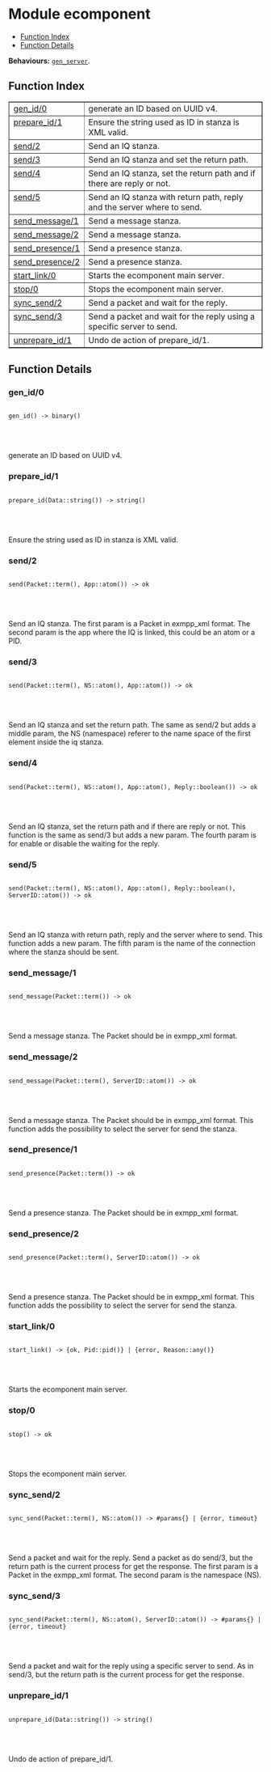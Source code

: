 

# Module ecomponent #
* [Function Index](#index)
* [Function Details](#functions)

__Behaviours:__ [`gen_server`](gen_server.md).
<a name="index"></a>

## Function Index ##


<table width="100%" border="1" cellspacing="0" cellpadding="2" summary="function index"><tr><td valign="top"><a href="#gen_id-0">gen_id/0</a></td><td>generate an ID based on UUID v4.</td></tr><tr><td valign="top"><a href="#prepare_id-1">prepare_id/1</a></td><td>Ensure the string used as ID in stanza is XML valid.</td></tr><tr><td valign="top"><a href="#send-2">send/2</a></td><td>Send an IQ stanza.</td></tr><tr><td valign="top"><a href="#send-3">send/3</a></td><td>Send an IQ stanza and set the return path.</td></tr><tr><td valign="top"><a href="#send-4">send/4</a></td><td>Send an IQ stanza, set the return path and if there are reply or not.</td></tr><tr><td valign="top"><a href="#send-5">send/5</a></td><td>Send an IQ stanza with return path, reply and the server where to send.</td></tr><tr><td valign="top"><a href="#send_message-1">send_message/1</a></td><td>Send a message stanza.</td></tr><tr><td valign="top"><a href="#send_message-2">send_message/2</a></td><td>Send a message stanza.</td></tr><tr><td valign="top"><a href="#send_presence-1">send_presence/1</a></td><td>Send a presence stanza.</td></tr><tr><td valign="top"><a href="#send_presence-2">send_presence/2</a></td><td>Send a presence stanza.</td></tr><tr><td valign="top"><a href="#start_link-0">start_link/0</a></td><td>Starts the ecomponent main server.</td></tr><tr><td valign="top"><a href="#stop-0">stop/0</a></td><td>Stops the ecomponent main server.</td></tr><tr><td valign="top"><a href="#sync_send-2">sync_send/2</a></td><td>Send a packet and wait for the reply.</td></tr><tr><td valign="top"><a href="#sync_send-3">sync_send/3</a></td><td>Send a packet and wait for the reply using a specific server to send.</td></tr><tr><td valign="top"><a href="#unprepare_id-1">unprepare_id/1</a></td><td>Undo de action of prepare_id/1.</td></tr></table>


<a name="functions"></a>

## Function Details ##

<a name="gen_id-0"></a>

### gen_id/0 ###


<pre><code>
gen_id() -&gt; binary()
</code></pre>

<br></br>


generate an ID based on UUID v4.
<a name="prepare_id-1"></a>

### prepare_id/1 ###


<pre><code>
prepare_id(Data::string()) -&gt; string()
</code></pre>

<br></br>


Ensure the string used as ID in stanza is XML valid.
<a name="send-2"></a>

### send/2 ###


<pre><code>
send(Packet::term(), App::atom()) -&gt; ok
</code></pre>

<br></br>


Send an IQ stanza. The first param is a Packet in exmpp_xml format.
The second param is the app where the IQ is linked, this could be an
atom or a PID.
<a name="send-3"></a>

### send/3 ###


<pre><code>
send(Packet::term(), NS::atom(), App::atom()) -&gt; ok
</code></pre>

<br></br>


Send an IQ stanza and set the return path. The same as send/2 but adds
a middle param, the NS (namespace) referer to the name space of the
first element inside the iq stanza.
<a name="send-4"></a>

### send/4 ###


<pre><code>
send(Packet::term(), NS::atom(), App::atom(), Reply::boolean()) -&gt; ok
</code></pre>

<br></br>


Send an IQ stanza, set the return path and if there are reply or not.
This function is the same as send/3 but adds a new param. The fourth
param is for enable or disable the waiting for the reply.
<a name="send-5"></a>

### send/5 ###


<pre><code>
send(Packet::term(), NS::atom(), App::atom(), Reply::boolean(), ServerID::atom()) -&gt; ok
</code></pre>

<br></br>


Send an IQ stanza with return path, reply and the server where to send.
This function adds a new param. The fifth param is the name of the
connection where the stanza should be sent.
<a name="send_message-1"></a>

### send_message/1 ###


<pre><code>
send_message(Packet::term()) -&gt; ok
</code></pre>

<br></br>


Send a message stanza. The Packet should be in exmpp_xml format.
<a name="send_message-2"></a>

### send_message/2 ###


<pre><code>
send_message(Packet::term(), ServerID::atom()) -&gt; ok
</code></pre>

<br></br>


Send a message stanza. The Packet should be in exmpp_xml format.
This function adds the possibility to select the server for send
the stanza.
<a name="send_presence-1"></a>

### send_presence/1 ###


<pre><code>
send_presence(Packet::term()) -&gt; ok
</code></pre>

<br></br>


Send a presence stanza. The Packet should be in exmpp_xml format.
<a name="send_presence-2"></a>

### send_presence/2 ###


<pre><code>
send_presence(Packet::term(), ServerID::atom()) -&gt; ok
</code></pre>

<br></br>


Send a presence stanza. The Packet should be in exmpp_xml format.
This function adds the possibility to select the server for send
the stanza.
<a name="start_link-0"></a>

### start_link/0 ###


<pre><code>
start_link() -&gt; {ok, Pid::pid()} | {error, Reason::any()}
</code></pre>

<br></br>


Starts the ecomponent main server.
<a name="stop-0"></a>

### stop/0 ###


<pre><code>
stop() -&gt; ok
</code></pre>

<br></br>


Stops the ecomponent main server.
<a name="sync_send-2"></a>

### sync_send/2 ###


<pre><code>
sync_send(Packet::term(), NS::atom()) -&gt; #params{} | {error, timeout}
</code></pre>

<br></br>


Send a packet and wait for the reply.
Send a packet as do send/3, but the return path is the current process
for get the response. The first param is a Packet in the exmpp_xml format.
The second param is the namespace (NS).
<a name="sync_send-3"></a>

### sync_send/3 ###


<pre><code>
sync_send(Packet::term(), NS::atom(), ServerID::atom()) -&gt; #params{} | {error, timeout}
</code></pre>

<br></br>


Send a packet and wait for the reply using a specific server to send.
As in send/3, but the return path is the current process for get the
response.
<a name="unprepare_id-1"></a>

### unprepare_id/1 ###


<pre><code>
unprepare_id(Data::string()) -&gt; string()
</code></pre>

<br></br>


Undo de action of prepare_id/1.
